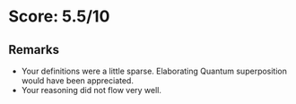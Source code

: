 # Score: 5.5/10
## Remarks
 - Your definitions were a little sparse. Elaborating Quantum superposition would have been appreciated.
 - Your reasoning did not flow very well.
